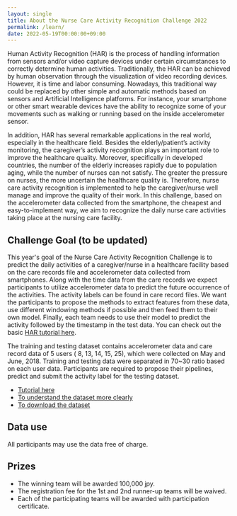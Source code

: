 ```yaml
---
layout: single
title: About the Nurse Care Activity Recognition Challenge 2022
permalink: /learn/
date: 2022-05-19T00:00:00+09:00
---
```


Human Activity Recognition (HAR) is the process of handling information from sensors and/or video capture devices under certain circumstances to correctly determine human activities. Traditionally, the HAR can be achieved by human observation through the visualization of video recording devices. However, it is time and labor consuming. Nowadays, this traditional way could be replaced by other simple and automatic methods based on sensors and Artificial Intelligence platforms. For instance, your smartphone or other smart wearable devices have the ability to recognize some of your movements such as walking or running based on the inside accelerometer sensor.

In addition, HAR has several remarkable applications in the real world, especially in the healthcare field. Besides the elderly/patient’s activity monitoring, the caregiver’s activity recognition plays an important role to improve the healthcare quality. Moreover, specifically in developed countries, the number of the elderly increases rapidly due to population aging, while the number of nurses can not satisfy. The greater the pressure on nurses, the more uncertain the healthcare quality is. Therefore, nurse care activity recognition is implemented to help the caregiver/nurse well manage and improve the quality of their work. In this challenge, based on the accelerometer data collected from the smartphone, the cheapest and easy-to-implement way, we aim to recognize the daily nurse care activities taking place at the nursing care facility.

## Challenge Goal (to be updated)
This year's goal of the Nurse Care Activity Recognition Challenge is to predict the daily activities of a caregiver/nurse in a healthcare facility based on the care records file and accelerometer data collected from smartphones. Along with the time data from the care records we expect participants to utilize accelerometer data to predict the future occurrence of the activities. The activity labels can be found in care record files. We want the participants to propose the methods to extract features from these data, use different windowing methods if possible and then feed them to their own model. Finally, each team needs to use their model to predict the activity followed by the timestamp in the test data. You can check out the basic [HAR tutorial here]("https://abc-research.github.io/nurse2021/tutorial/tutorial.html").

The training and testing dataset contains accelerometer data and care record data of 5 users ( 8, 13, 14, 15, 25), which were collected on May and June, 2018. Training and testing data were separated in 70~30 ratio based on each user data. Participants are required to propose their pipelines, predict and submit the activity label for the testing dataset.

- [Tutorial here](/challenge2022/tutorial/) 
- [To understand the dataset more clearly](/challenge2022/data/)
- [To download the dataset](https://ieee-dataport.org/documents/2022-nurse-care-activity-recognition-challenge-datasets)

<!--edit this part
The goal of the Nurse Care Activity Recognition Challenge is to recognize the daily activities of a caregiver/nurse in a healthcare facility based on the accelerometer data collected from smartphones. Participants utilize accelerometer data and its activity labels in training files, propose the methods to extract features from these data, and then feed to their own model. Finally, each team needs to use their model to predict the activity based on the accelerometer data following by the timestamp in the test data. 



The training and testing dataset contains accelerometer data of 12 users (2, 3, 4, 5, 6, 7, 9, 12, 17, 19, 21, and 22), which were collected on May and June, 2018. The training data is provided with the activities labels, which describe the users’ activities before 18th June, 2018. The testing data was the accelerometer data acquired on 18th June and afterward. Participants are required to propose their pipelines, predict and submit the activity label for the testing dataset.
-->

<!--old
## Evaluation
Accuracy will be used as the performance measure.
Submissions will be evaluated by the average of the accuracy of macro activity classification (ma) and the average accuracy of micro-activity classification (mi). That is (ma+mi)/2.

The average accuracy of micro-activity classification is based on the multi-label accuracy formula. The accuracy of one sample is given by the number of correct labels predicted divided by the number of total true and predicted labels (cardinality of the union). 
-->

## Data use
All participants may use the data free of charge.


## Prizes
- The winning team will be awarded 100,000 jpy.
- The registration fee for the 1st and 2nd runner-up teams will be waived.
- Each of the participating teams will be awarded with participation certificate.

